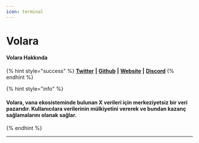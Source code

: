 ```yaml
---
icon: terminal
---
```


# Volara

#### **Volara Hakkında**

{% hint style="success" %}
[**Twitter**](https://x.com/volaraxyz) **|** [**Github**](https://github.com/volaradlp) **|** [**Website**](https://volara.xyz/) **|** [**Discord**](https://discord.com/invite/9dGhzqNjzD)&#x20;
{% endhint %}

{% hint style="info" %}
#### **Volara**, vana ekosisteminde bulunan X verileri için merkeziyetsiz bir veri pazarıdır. Kullanıcılara verilerinin mülkiyetini vererek ve bundan kazanç sağlamalarını olanak sağlar.
{% endhint %}

***

